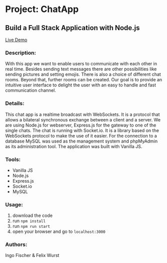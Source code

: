 # Project: ChatApp

## Build a Full Stack Application with Node.js

[Live Demo](https://www.coding-school.org/)

### Description:

With this app we want to enable users to communicate with each other in real time. Besides sending text messages there are other possibilities like sending pictures and setting emojis. There is also a choice of different chat rooms. Beyond that, further rooms can be created. Our goal is to provide an intuitive user interface to delight the user with an easy to handle and fast communication channel.

### Details:

This chat app is a realtime broadcast with WebSockets. It is a protocol that allows a bilateral synchronous exchange between a client and a server. We are using Node.js for webserver, Express.js for the gateway to one of the single chats. The chat is running with Socket.io. It is a library based on the WebSockets protocol to make the use of it easier. For the connection to a database MySQL was used as the management system and phpMyAdmin as its administration tool. The application was built with Vanilla JS.

### Tools:

-   Vanilla JS
-   Node.js
-   Express.js
-   Socket.io
-   MySQL

### Usage:

1. download the code
2. run `npm install`
3. run `npm run start`
4. open your browser and go to `localhost:3000`

### Authors:

Ingo Fischer & Felix Wurst
